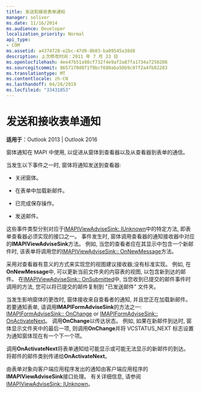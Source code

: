 ```yaml
---
title: 发送和接收表单通知
manager: soliver
ms.date: 11/16/2014
ms.audience: Developer
localization_priority: Normal
api_type:
- COM
ms.assetid: a4374728-e2bc-47d9-8b03-ba09545a38d8
description: 上次修改时间：2011 年 7 月 23 日
ms.openlocfilehash: 4ee47b51a98cf732f4e9af2a87fa1734a7250208
ms.sourcegitcommit: 8657170d071f9bcf680aba50b9c07f2a4fb82283
ms.translationtype: MT
ms.contentlocale: zh-CN
ms.lasthandoff: 04/28/2019
ms.locfileid: "33431853"
---
```

# <a name="sending-and-receiving-form-notifications"></a>发送和接收表单通知

  
  
**适用于**：Outlook 2013 | Outlook 2016 
  
窗体通知在 MAPI 中使用, 以促进从窗体到查看器以及从查看器到表单的通信。
  
当发生以下事件之一时, 窗体将通知发送到查看器:
  
- 关闭窗体。
    
- 在表单中加载新邮件。
    
- 已完成保存操作。
    
- 发送邮件。
    
这些事件类型分别对应于[IMAPIViewAdviseSink: IUnknown](imapiviewadvisesinkiunknown.md)中的特定方法, 即表单查看器必须实现的接口之一。 事件发生时, 窗体调用查看器的通知接收器中对应的**IMAPIViewAdviseSink**方法。 例如, 当您的查看者应在其显示中包含一个新邮件时, 该表单将调用您的[IMAPIViewAdviseSink:: OnNewMessage](imapiviewadvisesink-onnewmessage.md)方法。 
  
采用对查看器有意义的方式来实现您的视图建议接收器;没有标准实现。 例如, 在**OnNewMessage**中, 可以更新当前文件夹的内容表的视图, 以包含新到达的邮件。 在[IMAPIViewAdviseSink:: OnSubmitted](imapiviewadvisesink-onsubmitted.md)中, 当您收到已提交的邮件事件时调用的方法, 您可以将已提交的邮件复制到 "已发送邮件" 文件夹。
  
当发生影响窗体的更改时, 窗体接收来自查看者的通知, 并且您正在加载新邮件。 若要通知表单, 请调用**IMAPIFormAdviseSink**的方法之一: [IMAPIFormAdviseSink:: OnChange](imapiformadvisesink-onchange.md) or [IMAPIFormAdviseSink:: OnActivateNext](imapiformadvisesink-onactivatenext.md)。 调用**OnChange**以传达状态。 例如, 如果在新邮件到达时, 窗体显示文件夹中的最后一项, 则调用**OnChange**并将 VCSTATUS_NEXT 标志设置为通知窗体现在有一个下一个项。 
  
调用**OnActivateNext**将表单通知给可能显示或可能无法显示的新邮件的到达。 将邮件的邮件类别传递给**OnActivateNext**。 
  
由表单对象向客户端应用程序发出的通知由客户端应用程序的**IMAPIViewAdviseSink**接口处理。 有关详细信息, 请参阅[IMAPIViewAdviseSink: IUnknown](imapiviewadvisesinkiunknown.md)。
  

